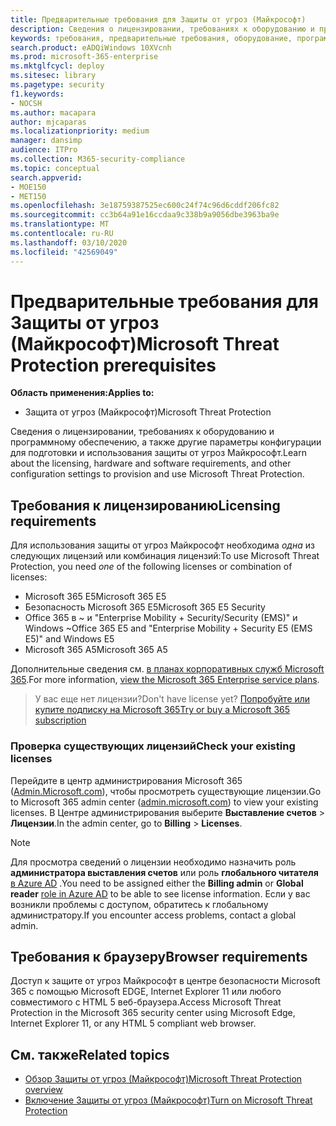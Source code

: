 ```yaml
---
title: Предварительные требования для Защиты от угроз (Майкрософт)
description: Сведения о лицензировании, требованиях к оборудованию и программному обеспечению, а также других параметрах конфигурации Защиты от угроз (Майкрософт)
keywords: требования, предварительные требования, оборудование, программное обеспечение, браузер, MTP, M365, лицензия,, A5, A5, EMS, покупка
search.product: eADQiWindows 10XVcnh
ms.prod: microsoft-365-enterprise
ms.mktglfcycl: deploy
ms.sitesec: library
ms.pagetype: security
f1.keywords:
- NOCSH
ms.author: macapara
author: mjcaparas
ms.localizationpriority: medium
manager: dansimp
audience: ITPro
ms.collection: M365-security-compliance
ms.topic: conceptual
search.appverid:
- MOE150
- MET150
ms.openlocfilehash: 3e18759387525ec600c24f74c96d6cddf206fc82
ms.sourcegitcommit: cc3b64a91e16ccdaa9c338b9a9056dbe3963ba9e
ms.translationtype: MT
ms.contentlocale: ru-RU
ms.lasthandoff: 03/10/2020
ms.locfileid: "42569049"
---
```

# <a name="microsoft-threat-protection-prerequisites"></a><span data-ttu-id="c8ba6-104">Предварительные требования для Защиты от угроз (Майкрософт)</span><span class="sxs-lookup"><span data-stu-id="c8ba6-104">Microsoft Threat Protection prerequisites</span></span>

<span data-ttu-id="c8ba6-105">**Область применения:**</span><span class="sxs-lookup"><span data-stu-id="c8ba6-105">**Applies to:**</span></span>
- <span data-ttu-id="c8ba6-106">Защита от угроз (Майкрософт)</span><span class="sxs-lookup"><span data-stu-id="c8ba6-106">Microsoft Threat Protection</span></span>

<span data-ttu-id="c8ba6-107">Сведения о лицензировании, требованиях к оборудованию и программному обеспечению, а также другие параметры конфигурации для подготовки и использования защиты от угроз Майкрософт.</span><span class="sxs-lookup"><span data-stu-id="c8ba6-107">Learn about the licensing, hardware and software requirements, and other configuration settings to provision and use Microsoft Threat Protection.</span></span>

## <a name="licensing-requirements"></a><span data-ttu-id="c8ba6-108">Требования к лицензированию</span><span class="sxs-lookup"><span data-stu-id="c8ba6-108">Licensing requirements</span></span>
<span data-ttu-id="c8ba6-109">Для использования защиты от угроз Майкрософт необходима *одна* из следующих лицензий или комбинация лицензий:</span><span class="sxs-lookup"><span data-stu-id="c8ba6-109">To use Microsoft Threat Protection, you need *one* of the following licenses or combination of licenses:</span></span>

- <span data-ttu-id="c8ba6-110">Microsoft 365 E5</span><span class="sxs-lookup"><span data-stu-id="c8ba6-110">Microsoft 365 E5</span></span>
- <span data-ttu-id="c8ba6-111">Безопасность Microsoft 365 E5</span><span class="sxs-lookup"><span data-stu-id="c8ba6-111">Microsoft 365 E5 Security</span></span>
- <span data-ttu-id="c8ba6-112">Office 365 в ~ и "Enterprise Mobility + Security/Security (EMS)" и Windows ~</span><span class="sxs-lookup"><span data-stu-id="c8ba6-112">Office 365 E5 and "Enterprise Mobility + Security E5 (EMS E5)" and Windows E5</span></span>
- <span data-ttu-id="c8ba6-113">Microsoft 365 A5</span><span class="sxs-lookup"><span data-stu-id="c8ba6-113">Microsoft 365 A5</span></span>

<span data-ttu-id="c8ba6-114">Дополнительные сведения см. [в планах корпоративных служб Microsoft 365](https://www.microsoft.com/licensing/product-licensing/microsoft-365-enterprise).</span><span class="sxs-lookup"><span data-stu-id="c8ba6-114">For more information, [view the Microsoft 365 Enterprise service plans](https://www.microsoft.com/licensing/product-licensing/microsoft-365-enterprise).</span></span>

> <span data-ttu-id="c8ba6-115">У вас еще нет лицензии?</span><span class="sxs-lookup"><span data-stu-id="c8ba6-115">Don't have license yet?</span></span> [<span data-ttu-id="c8ba6-116">Попробуйте или купите подписку на Microsoft 365</span><span class="sxs-lookup"><span data-stu-id="c8ba6-116">Try or buy a Microsoft 365 subscription</span></span>](https://docs.microsoft.com/microsoft-365/commerce/try-or-buy-microsoft-365?view=o365-worldwide)

### <a name="check-your-existing--licenses"></a><span data-ttu-id="c8ba6-117">Проверка существующих лицензий</span><span class="sxs-lookup"><span data-stu-id="c8ba6-117">Check your existing  licenses</span></span>
<span data-ttu-id="c8ba6-118">Перейдите в центр администрирования Microsoft 365 ([Admin.Microsoft.com](https://admin.microsoft.com/)), чтобы просмотреть существующие лицензии.</span><span class="sxs-lookup"><span data-stu-id="c8ba6-118">Go to Microsoft 365 admin center ([admin.microsoft.com](https://admin.microsoft.com/)) to view your existing licenses.</span></span> <span data-ttu-id="c8ba6-119">В Центре администрирования выберите **Выставление счетов** > **Лицензии**.</span><span class="sxs-lookup"><span data-stu-id="c8ba6-119">In the admin center, go to **Billing** > **Licenses**.</span></span>

>[!NOTE]
> <span data-ttu-id="c8ba6-120">Для просмотра сведений о лицензии необходимо назначить роль **администратора выставления счетов** или роль **глобального читателя** [в Azure AD](https://docs.microsoft.com/azure/active-directory/users-groups-roles/directory-assign-admin-roles#available-roles) .</span><span class="sxs-lookup"><span data-stu-id="c8ba6-120">You need to be assigned either the **Billing admin** or **Global reader** [role in Azure AD](https://docs.microsoft.com/azure/active-directory/users-groups-roles/directory-assign-admin-roles#available-roles) to be able to see license information.</span></span> <span data-ttu-id="c8ba6-121">Если у вас возникли проблемы с доступом, обратитесь к глобальному администратору.</span><span class="sxs-lookup"><span data-stu-id="c8ba6-121">If you encounter access problems, contact a global admin.</span></span>

## <a name="browser-requirements"></a><span data-ttu-id="c8ba6-122">Требования к браузеру</span><span class="sxs-lookup"><span data-stu-id="c8ba6-122">Browser requirements</span></span>
<span data-ttu-id="c8ba6-123">Доступ к защите от угроз Майкрософт в центре безопасности Microsoft 365 с помощью Microsoft EDGE, Internet Explorer 11 или любого совместимого с HTML 5 веб-браузера.</span><span class="sxs-lookup"><span data-stu-id="c8ba6-123">Access Microsoft Threat Protection in the Microsoft 365 security center using Microsoft Edge, Internet Explorer 11, or any HTML 5 compliant web browser.</span></span>

## <a name="related-topics"></a><span data-ttu-id="c8ba6-124">См. также</span><span class="sxs-lookup"><span data-stu-id="c8ba6-124">Related topics</span></span>
- [<span data-ttu-id="c8ba6-125">Обзор Защиты от угроз (Майкрософт)</span><span class="sxs-lookup"><span data-stu-id="c8ba6-125">Microsoft Threat Protection overview</span></span>](microsoft-threat-protection.md)
- [<span data-ttu-id="c8ba6-126">Включение Защиты от угроз (Майкрософт)</span><span class="sxs-lookup"><span data-stu-id="c8ba6-126">Turn on Microsoft Threat Protection</span></span>](mtp-enable.md)
